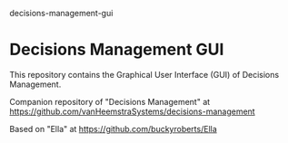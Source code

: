 decisions-management-gui
# Decisions Management GUI

This repository contains the Graphical User Interface (GUI) of Decisions Management.

Companion repository of "Decisions Management" at https://github.com/vanHeemstraSystems/decisions-management

Based on "Ella" at https://github.com/buckyroberts/Ella
